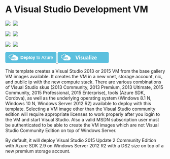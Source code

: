 # A Visual Studio Development VM

<IMG SRC="https://azurequickstartsservice.blob.core.windows.net/badges/visual-studio-dev-vm/PublicLastTestDate.svg" />&nbsp;
<IMG SRC="https://azurequickstartsservice.blob.core.windows.net/badges/visual-studio-dev-vm/PublicDeployment.svg" />&nbsp;

<IMG SRC="https://azurequickstartsservice.blob.core.windows.net/badges/visual-studio-dev-vm/FairfaxLastTestDate.svg" />&nbsp;
<IMG SRC="https://azurequickstartsservice.blob.core.windows.net/badges/visual-studio-dev-vm/FairfaxDeployment.svg" />&nbsp;

<IMG SRC="https://azurequickstartsservice.blob.core.windows.net/badges/visual-studio-dev-vm/BestPracticeResult.svg" />&nbsp;
<IMG SRC="https://azurequickstartsservice.blob.core.windows.net/badges/visual-studio-dev-vm/CredScanResult.svg" />&nbsp;

<a href="https://portal.azure.com/#create/Microsoft.Template/uri/https%3A%2F%2Fraw.githubusercontent.com%2FAzure%2Fazure-quickstart-templates%2Fmaster%2Fvisual-studio-dev-vm%2Fazuredeploy.json" target="_blank">
    <img src="https://raw.githubusercontent.com/Azure/azure-quickstart-templates/master/1-CONTRIBUTION-GUIDE/images/deploytoazure.png"/>
</a>
<a href="http://armviz.io/#/?load=https%3A%2F%2Fraw.githubusercontent.com%2FAzure%2Fazure-quickstart-templates%2Fmaster%2Fvisual-studio-dev-vm%2Fazuredeploy.json" target="_blank">
    <img src="https://raw.githubusercontent.com/Azure/azure-quickstart-templates/master/1-CONTRIBUTION-GUIDE/images/visualizebutton.png"/>
</a>

This template creates a Visual Studio 2013 or 2015 VM from the base gallery VM images available.  It creates the VM in a new vnet, storage account, nic, and public ip with the new compute stack. There are various combinations of Visual Studio skus (2013 Community, 2013 Premium, 2013 Ultimate, 2015 Community, 2015 Professional, 2015 Enterprise), tools (Azure SDK, Cordova), as well as the underlying operating system (Windows 8.1 N, Windows 10 N, Windows Server 2012 R2) available to deploy with this template.  Selecting a VM image other than the Visual Studio community edition will require appropriate licenses to work properly after you login to the VM and start Visual Studio. Also a valid MSDN subscription user must be authenticated to be able to create the VM images which are not Visual Studio Community Edition on top of Windows Server.

By default, it will deploy Visual Studio 2015 Update 2 Community Edition with Azure SDK 2.9 on Windows Server 2012 R2 with a DS2 size on top of a new premium storage account.

